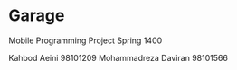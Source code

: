 # Garage
Mobile Programming Project Spring 1400

Kahbod Aeini 98101209
Mohammadreza Daviran 98101566
